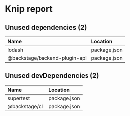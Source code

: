 # Knip report

## Unused dependencies (2)

| Name                          | Location     |
|:------------------------------|:-------------|
| lodash                        | package.json |
| @backstage/backend-plugin-api | package.json |

## Unused devDependencies (2)

| Name           | Location     |
|:---------------|:-------------|
| supertest      | package.json |
| @backstage/cli | package.json |

